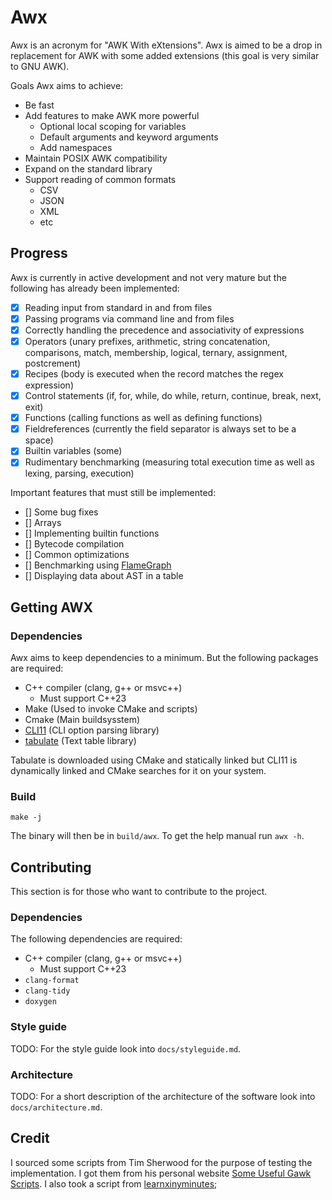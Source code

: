 # Awx
Awx is an acronym for "AWK With eXtensions".
Awx is aimed to be a drop in replacement for AWK with some added extensions (this goal is very similar to GNU AWK).

Goals Awx aims to achieve:

- Be fast
- Add features to make AWK more powerful
  - Optional local scoping for variables
  - Default arguments and keyword arguments
  - Add namespaces
- Maintain POSIX AWK compatibility
- Expand on the standard library
- Support reading of common formats
  - CSV
  - JSON
  - XML
  - etc

## Progress
Awx is currently in active development and not very mature but the following has already been implemented:

- [x] Reading input from standard in and from files
- [x] Passing programs via command line and from files
- [x] Correctly handling the precedence and associativity of expressions
- [x] Operators (unary prefixes, arithmetic, string concatenation, comparisons, match, membership, logical, ternary, assignment, postcrement)
- [x] Recipes (body is executed when the record matches the regex expression)
- [x] Control statements (if, for, while, do while, return, continue, break, next, exit)
- [x] Functions (calling functions as well as defining functions)
- [x] Fieldreferences (currently the field separator is always set to be a space)
- [x] Builtin variables (some)
- [x] Rudimentary benchmarking (measuring total execution time as well as lexing, parsing, execution)

Important features that must still be implemented:

- [] Some bug fixes
- [] Arrays
- [] Implementing builtin functions
- [] Bytecode compilation
- [] Common optimizations
- [] Benchmarking using [FlameGraph](https://github.com/brendangregg/FlameGraph)
- [] Displaying data about AST in a table

## Getting AWX
### Dependencies
Awx aims to keep dependencies to a minimum.
But the following packages are required:

- C++ compiler (clang, g++ or msvc++)
  - Must support C++23
- Make (Used to invoke CMake and scripts)
- Cmake  (Main buildsysstem)
- [CLI11](https://github.com/CLIUtils/CLI11) (CLI option parsing library)
- [tabulate](https://github.com/p-ranav/tabulate) (Text table library)

Tabulate is downloaded using CMake and statically linked but CLI11 is dynamically linked and CMake searches for it on your system.

### Build
```
make -j
```

The binary will then be in `build/awx`.
To get the help manual run `awx -h`.

## Contributing
This section is for those who want to contribute to the project.

### Dependencies
The following dependencies are required:

- C++ compiler (clang, g++ or msvc++)
  - Must support C++23
- `clang-format`
- `clang-tidy`
- `doxygen`

### Style guide
TODO: For the style guide look into `docs/styleguide.md`.

### Architecture
TODO: For a short description of the architecture of the software look into `docs/architecture.md`.

## Credit
I sourced some scripts from Tim Sherwood for the purpose of testing the implementation.
I got them from his personal website [Some Useful Gawk Scripts](https://sites.cs.ucsb.edu/~sherwood/awk/).
I also took a script from [learnxinyminutes](https://learnxinyminutes.com/docs/awk/);

